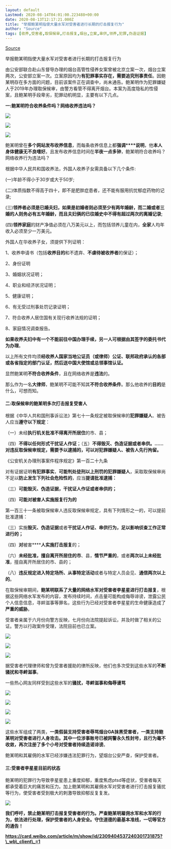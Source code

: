 ```yaml
---
layout: default
Lastmod: 2020-08-14T04:01:00.223488+00:00
date: 2020-08-13T12:17:21.000Z
title: "举报鲍某明指使大量水军对受害者进行长期的打击报复行为"
author: "Source"
tags: [收养,受害者,取保候审,打击报复,烟台,立案,串供,领养,犯罪,伪造证据]
---
```


[Source](https://card.weibo.com/article/m/show/id/2309404537361106337871?_wb_client_=1&object_id=1022%3A2309404537361106337871&extparam=lmid--4537361108566181&luicode=10000011&lfid=1076036451185052)  

举报鲍某明指使大量水军对受害者进行长期的打击报复行为

由公安部联合赴山东督导办理的烟台高管性侵养女案曾被北京立案一次，烟台立案两次，公安部立案一次。立案原因均为**有犯罪事实存在，需要追究刑事责任**。因鲍某明存在多方面的问题，目前该案件正在调查中，尚未通告。鲍某明作为犯罪嫌疑人于2019年办理取保候审，由警方看管不得离开烟台。本案为高度隐私的性侵案，且鲍某明手段卑劣，犯罪动机明显，主要有以下几点。

**一:鲍某明符合收养条件吗？网络收养违法吗？**

![](https://images.weserv.nl/?url=https%3A//wx3.sinaimg.cn/large/006Cr57Xly1ghotq7lm3fj30k00d8gmg.jpg)

![](https://images.weserv.nl/?url=https%3A//wx1.sinaimg.cn/large/006Cr57Xly1ghotq7pz5fj318g0i2wge.jpg)

![](https://images.weserv.nl/?url=https%3A//wx3.sinaimg.cn/large/006Cr57Xly1ghotq7n96ij30u009et9g.jpg)

鲍某明曾在**多个网站发布收养信息**，而每条收养信息上都**强调****说明**，他**本人身体健康无不良嗜好**。且发布收养信息时间在**半夜一点多钟**，鲍某明符合收养吗？网络收养行为违法吗？

根据中华人民共和国收养法，外国人收养子女需具备以下几个条件:

(一)年龄不得小于30岁或大于50岁;

(二)体质指数不得高于四十，即不是肥胖症患者，还不能有服用抗忧郁症药物的记录;

(三)**领养者必须是已婚夫妇，如果是初婚者则必须至少有两年婚龄，而二婚或者三婚的人则务必有五年婚龄，而且夫妇俩的已往婚史中不得有超过两次的离婚记录**;

(四)**领养家庭**的财产净值必须在八万美元以上，而包括领养儿童在内，**全家**人均年收入必须至少一万美元。

外国人在华收养子女，须提供下列证明：

1、收养申请书（包括**收养目的**和不遗弃、**不虐待被收养者**的保证）；

2、身份证明

3、婚姻状况证明；

4、职业和经济状况证明；

5、健康证明；

6、有无受过刑事处罚记录证明；

7、符合收养人居住国有关现行收养法规的证明；

8、家庭情况调查报告。

**如果收养夫妇中有一个不能前往中国办理手续，另一人可根据由其签字的委托书代为办理**。

以上所有文件均须**经收养人国家当地公证员（或律师）公证、联邦政府承认的各部或各省指定的部门认证，然后送中国大使馆或总领事馆认证。**

显然鲍某明**不符合收养条件**，且在网络收养是**违法**的。

那么作为一名**大律师**，鲍某明不可能不知其**不符合收养条件**。那么他收养的**目的**是什么，可想而知。

#### 二:取保候审的鲍某明多次打击报复受害人

根据《中华人共和国刑事诉讼法》第七十一条规定被取保候审的**犯罪嫌疑人**、被告人应当**遵守以下规定**：

（一）未经**执行机关批准不得离开所居住**的市、县；

（四）**不得以任何形式干扰证人作证**；（五）**不得毁灭、伪造证据或者串供。……对违反取保候审规定，需要予以逮捕的，可以对犯罪嫌疑人、被告人先行拘留。**

《公安机关办理刑事案件程序规定》第一百二十九条

对有证据证明**有犯罪事实**，**可能判处徒刑以上刑罚的犯罪嫌疑人**，采取取保候审尚不足以**防止发生下列社会危险性的**，应当**提请批准逮捕：**

（三）**可能毁灭、伪造证据，干扰证人作证或者串供的；**

（四）**可能对被害人实施报复行为的**

第一百三十一条被取保候审人违反取保候审规定，具有下列情形之一的，可以提前批准逮捕：

（三）实施**毁灭、伪造证据**或者**干扰证人作证、串供行为，足以影响侦查工作正常进行的；**

（四）**对**被害******人实施打击报复**的；

（六）**未经批准，擅自离开所居住的市**、县，**情节严重的**，或者**两次以上未经批准**，擅自离开所居住的市、县的；

（八）**违反规定进入特定场所、从事特定活动**或者与特定人员会见、**通信两次以上的**。

在取保候审期间，**鲍某明联系了大量的网络水军对受害者李星星进行打击报复**，根据这些网络水军发布的内容，发布持续时间，点击量可能构成侮辱诽谤，泄露公民个人信息信息，寻衅滋事等罪名，这些行为已经对受害者李星星的生命健康造成了**严重的威胁**。

受害者亲属于六月份向警方反映，七月份向法院提起诉讼，并及时做了相关的公证。警方以行政案件受理，法院目前也已立案。

![](https://images.weserv.nl/?url=https%3A//wx1.sinaimg.cn/large/006Cr57Xly1ghotzwx04pj30jy0bo752.jpg)

![](https://images.weserv.nl/?url=https%3A//wx4.sinaimg.cn/large/006Cr57Xly1ghotzwx3kwj30dy0o6dgn.jpg)

![](https://images.weserv.nl/?url=https%3A//wx3.sinaimg.cn/large/006Cr57Xly1ghotzx1m10j31zo0nsn1c.jpg)

据受害者代理律师和曾为受害者援助的律所反映，他们也多次受到这些水军的**不断骚扰和寻衅滋事**。

一些热心网友同样受到这些水军的**骚扰，寻衅滋事和侮辱谩骂**

![](https://images.weserv.nl/?url=https%3A//wx1.sinaimg.cn/large/006Cr57Xly1ghou19qqhuj30k0062aaj.jpg)

![](https://images.weserv.nl/?url=https%3A//wx2.sinaimg.cn/large/006Cr57Xly1ghou19s703j30k005sq3g.jpg)

![](https://images.weserv.nl/?url=https%3A//wx1.sinaimg.cn/large/006Cr57Xly1ghou19t1j9j30k004mjrm.jpg)

![](https://images.weserv.nl/?url=https%3A//wx2.sinaimg.cn/large/006Cr57Xly1ghou19tc4bj30k0054wez.jpg)

  
这些水军组成了两类，**一类假装支持受害者辱骂烟台GA抹黑受害者，一类支持鲍某明对受害者进行人身攻击。其中一位涉事账号已被网警永久性封号，且行为毫不收敛，再次注册了多个小号对受害者持续造谣诽谤**。  

鲍某明和其雇佣的水军已经涉嫌违法犯罪行为，望烟台公安严查，保护受害者。  

#### 三:受害者李星星目前的状态

鲍某明的犯罪行为导致李星星患上重度抑郁，重度焦虑ptsd等症状，受害者每天都承受着巨大的痛苦和压力。加上鲍某明和其雇佣水军对受害者进行打击报复骚扰等行为，使受害者受到极大的刺激导致抑郁反复复发。

![](https://images.weserv.nl/?url=https%3A//wx4.sinaimg.cn/large/006Cr57Xly1ghou2r5hudj31mn0u0tf7.jpg)

**我们呼吁，禁止鲍某明打击报复受害者的行为。严查鲍某明雇佣水军和水军的行为，依法进行处理，保护受害者的人身安全。守住道德的最基本准线，一切等官方的通告！**

**https://card.weibo.com/article/m/show/id/2309404537240301731875?\_wb\_client\_=1**

  
​​​

